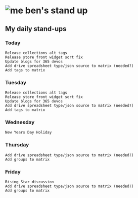 # ![me](https://avatars2.githubusercontent.com/u/5232044?s=50&v=4) ben's stand up

## My daily stand-ups

### Today

    Release collections alt tags
    Release store front widget sort fix 
    Update blogs for 365 devos
    Add drive spreadsheet type/json source to matrix (needed?)
    Add tags to matrix
    
### Tuesday
   
    Release collections alt tags
    Release store front widget sort fix 
    Update blogs for 365 devos
    Add drive spreadsheet type/json source to matrix (needed?)
    Add tags to matrix
    
### Wednesday

    New Years Day Holiday

### Thursday
    
    Add drive spreadsheet type/json source to matrix (needed?)
    Add groups to matrix

### Friday

    Rising Star discussion
    Add drive spreadsheet type/json source to matrix (needed?)
    Add groups to matrix
